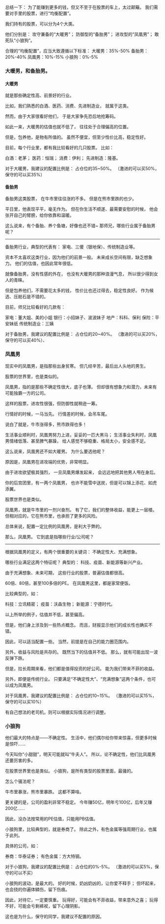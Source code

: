 总结一下：
为了能赚到更多的钱，但又不至于在股票的车上，太过颠簸。
我们需要对手里的股票，进行“均衡配置”。

我们持有的股票，可以分为4个大类。

他们分别是：
攻守兼备的“大暖男”；
防御型的“备胎男”；
进攻型的“凤凰男”；
敢死队“小狼狗”。

合理的“均衡配置”，应当大致遵循以下标准：
大暖男：35%-50%
备胎男：20%-40%
凤凰男：10%-15%
小狼狗：0%-5%


### 大暖男，和备胎男。

#### 大暖男

就是那些确定性高、前景好的行业。

比如，我们熟悉的白酒、医药、消费、先进制造业，
就属于这类。

然而，由于大家很看好他们，
于是大家争先恐后地抢筹码。

如此一来，大暖男的估值也就不低了，
往往处于合理偏高的位置。

但是，包养他，是物有所值的。
虽然不便宜，但至少性价比高，稳定性好。

目前，每个行业里，都有我比较看好的几只股票。
比如：

白酒：老茅；
医药：恒瑞；
消费：伊利；
先进制造：隆基。

对于大暖男，我建议的配置比例是：
占仓位的35~50%。
（激进的可以买50%，保守的可以买35%）


#### 备胎男

备胎男这类股票，
在牛市里往往涨的不多。
但是在熊市里跌的也少。

平日里，他表现平平，毫无作为。
但在你生活不顺遂、最需要安慰的时候，
他会张开自己的臂膀，给你依靠和温暖。

这么说来，有个备胎、养个鱼塘，好像也还不错~
那师兄，哪些行业属于备胎男呢？

---
备胎男行业，典型的代表有：
家电、三傻（银地保）、传统制造业等。

资本不太喜欢这类行业，因为他们的前景一般。
未来成长空间有限，缺乏想象力。
他们的估值，也因此常年很低。

就像备胎男，没有性感的外在，
也没有大暖男的那种浪漫气息，
所以很少得到女人的青睐。

但是包养他们，不需要花太多的钱，
性价比也还过得去，稳定性良好。
作为候选、压舱石是不错的。

目前，师兄比较看好的几款有：

家电：董大姐、美的小姐
银行：小招妹子、波波妹子
地产：科科、保利
保险：平安妹纸
传统制造业：三姨

对于备胎男，我建议的配置比例是：
占仓位的20~40%。
（激进的可以买20%，保守的可以买40%）、

### 凤凰男

现实中的凤凰男，是指那些出身贫寒。
但几经辛苦，最后出人头地的男生。

股票的世界里，也是类似的。

凤凰男，指的是那些不确定性很大，底子也薄。
但却很有想象力和潜力，未来有可能独霸一方的公司。

这样的股票，进攻性很强，但防御性就稍逊一筹。

行情好的时候，一马当先。
行情差的时候，会吊车尾。

说白了就是，牛市涨得多，熊市跌得也多！

生活事业顺利时，凤凰男努力上进，妥妥的一匹大黑马；
生活事业失利时，凤凰男情绪低落、甚至脾气暴躁，
给人感觉不够稳重、格局太小，安全感不足。

这么说来，凤凰男还不如大暖男。
为什么要选他呢？

原因是，凤凰男在进攻端的优势，非常明显。

由于进攻欲望极其强烈，
一旦凤凰男爆发起来，
会远远地把其他男人甩在身后。

你的后宫团里，有一两个凤凰男，
也许不能雪中送炭，但是可以锦上添花、如虎添翼。

股票世界也是类似。

凤凰男，就是牛市里的一剂兴奋剂。
有了它，我们的整体收益，能更上一层楼。
但相对应的，它在熊市里，也承担了更多的风险。

总体来说，配置一定比例的凤凰男，是利大于弊的。

那么，凤凰男。
它到底是指哪些行业/公司呢？

---
根据凤凰男的定义，有两个很重要的关键词：
不确定性大、充满想象。

哪些行业满足这两个特征呢？
典型的：
科技、疫苗、新能源等新兴产业。

由于充满想象、未来可期，
这些行业的股票，普遍估值都很高。

60倍、80倍，甚至100多倍的PE。
在凤凰男这里，都是家常便饭。

比较典型的，如：

科技：立讯精密；
疫苗：沃森生物；
新能源：宁德时代。

以上所举的例子，估值并不低，甚至偏高。

但是，他们身上涉及到一些热点概念。
而且，财报显示他们的成长性也确实不错。

因此，可以适当配置一些。
当然，前提是在自己的能力圈范围内。

另外，收益与风险是共存的。
既然当下的估值并不低。
那么，就有可能出现一波反弹下跌。

但是，拉长周期来看，他们都是值得投资的好公司。
能为我们带来不菲的收益。

另外，即便是传统行业。
只要满足“不确定性大”、“充满想象”这两个条件，也可以成为凤凰男。

对于凤凰男，我建议的配置比例是：
占仓位的10~15%。
（激进的可以买15%，保守的可以买10%）

有自己想法的老司机，则可以根据实际情况进行调整。

### 小狼狗

他们最大的特点是——不确定性。
生活中，他们偶尔给你带来惊喜，但更多时候是惊吓......

今天叫你“小甜甜”，明天可能就叫“牛夫人”。
所以，论不确定性，他们比凤凰男还要厉害的多。

在股票世界里也是类似。
小狼狗，是所有类型的股票里面，最骚的。

怎么个骚法呢？

牛市里暴涨，熊市里暴跌。
这都不算啥。

更关键的是，公司的盈利非常不稳定。
今年赚50亿，明年亏100亿，后年又赚200亿......

因此，没办法按常用的PE估值，只能用PB估值。

小狼狗里，比较典型的，就是券商了。
除此之外，有色金属等强周期行业，也属于此列。

具体的公司，如：

券商：华泰证券；
有色金属：方大特钢。

对于小狼狗，我建议的配置比例是：
占仓位的0%-5%。
（激进的可以买5%，保守的可以不买）

小狼狗的波动，是最大的。
好的时候，奶凶奶凶的，让你爱不释手；
但坏起来，也会挠的你遍体鳞伤，留下伤痕。

因此，对待它，一定要慎重。
玩得好，可能会有不菲收益，带来意外之喜；
玩得不好，可能会亏剩裤衩，留下心理阴影。

这也是为什么，保守的同学，我建议不配置的原因。
